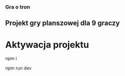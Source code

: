 ### Gra o tron 
## Projekt gry planszowej dla 9 graczy 

# Aktywacja projektu 
 
 npm i

 npm run dev

 